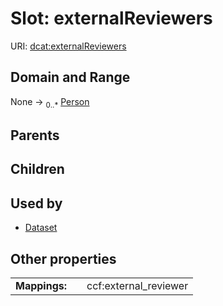 
# Slot: externalReviewers




URI: [dcat:externalReviewers](http://www.w3.org/ns/dcat#externalReviewers)


## Domain and Range

None &#8594;  <sub>0..\*</sub> [Person](Person.md)

## Parents


## Children


## Used by

 * [Dataset](Dataset.md)

## Other properties

|  |  |  |
| --- | --- | --- |
| **Mappings:** | | ccf:external_reviewer |

